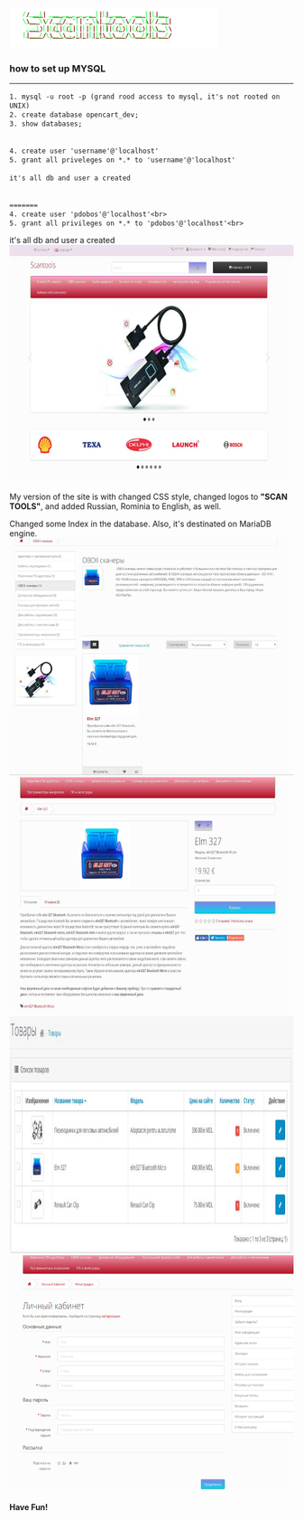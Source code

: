 <img src="/image/catalog/opencart-logo.png">


### how to set up MYSQL
--------------------
```
1. mysql -u root -p (grand rood access to mysql, it's not rooted on UNIX)
2. create database opencart_dev;
3. show databases;


4. create user 'username'@'localhost'
5. grant all priveleges on *.* to 'username'@'localhost'

it's all db and user a created


=======
4. create user 'pdobos'@'localhost'<br>
5. grant all privileges on *.* to 'pdobos'@'localhost'<br>
```
it's all db and user a created
<img src="img1.jpg" height="420" width="620">
<br>

My version of the site is with changed CSS style, changed logos to <b>"SCAN TOOLS"</b>, and added Russian, Rominia to English, as well.
<br>

Changed some Index in the database.
Also, it's destinated on MariaDB engine.
<br>
<img src="img2.jpg" height="420" width="620">
<img src="img3.jpg" height="420" width="620">
<img src="img4.jpg" height="420" width="620">
<img src="img5.png" height="420" width="620">

<b>Have Fun!</b>

